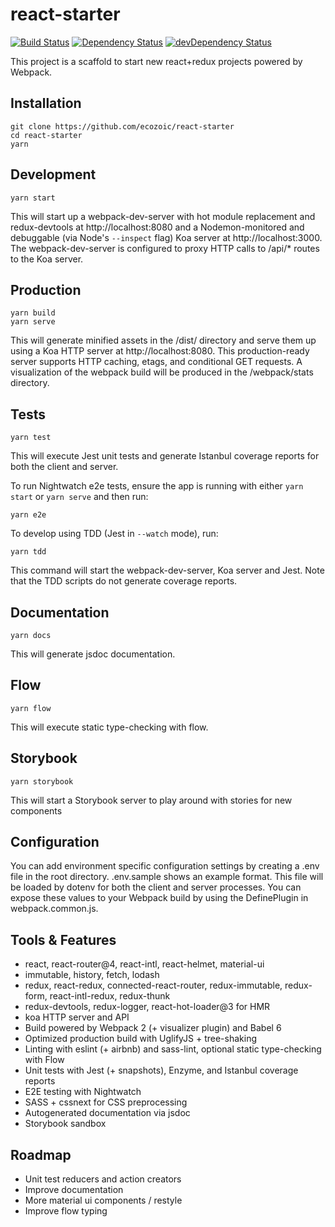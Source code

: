 # react-starter
[![Build Status](https://travis-ci.org/ecozoic/react-starter.svg?branch=master)](https://travis-ci.org/ecozoic/react-starter) [![Dependency Status](https://david-dm.org/ecozoic/react-starter.svg)](https://david-dm.org/ecozoic/react-starter) [![devDependency Status](https://david-dm.org/ecozoic/react-starter/dev-status.png)](https://david-dm.org/ecozoic/react-starter?type=dev)

This project is a scaffold to start new react+redux projects powered by Webpack.

## Installation
```
git clone https://github.com/ecozoic/react-starter
cd react-starter
yarn
```

## Development
```
yarn start
```

This will start up a webpack-dev-server with hot module replacement and redux-devtools at http://localhost:8080 and a Nodemon-monitored and debuggable (via Node's ```--inspect``` flag) Koa server at http://localhost:3000. 
The webpack-dev-server is configured to proxy HTTP calls to /api/* routes to the Koa server.

## Production
```
yarn build
yarn serve
```

This will generate minified assets in the /dist/ directory and serve them up using a Koa HTTP server at http://localhost:8080. 
This production-ready server supports HTTP caching, etags, and conditional GET requests. 
A visualization of the webpack build will be produced in the /webpack/stats directory. 

## Tests
```
yarn test
```

This will execute Jest unit tests and generate Istanbul coverage reports for both the client and server.

To run Nightwatch e2e tests, ensure the app is running with either ```yarn start``` or ```yarn serve``` and then run:
```
yarn e2e
```

To develop using TDD (Jest in ```--watch``` mode), run:
```
yarn tdd
```
This command will start the webpack-dev-server, Koa server and Jest. Note that the TDD scripts do not generate coverage reports.

## Documentation
```
yarn docs
```

This will generate jsdoc documentation.

## Flow
```
yarn flow
```

This will execute static type-checking with flow.

## Storybook
```
yarn storybook
```

This will start a Storybook server to play around with stories for new components

## Configuration
You can add environment specific configuration settings by creating a .env file in the root directory. .env.sample shows an example format. 
This file will be loaded by dotenv for both the client and server processes. 
You can expose these values to your Webpack build by using the DefinePlugin in webpack.common.js.

## Tools & Features
* react, react-router@4, react-intl, react-helmet, material-ui
* immutable, history, fetch, lodash
* redux, react-redux, connected-react-router, redux-immutable, redux-form, react-intl-redux, redux-thunk
* redux-devtools, redux-logger, react-hot-loader@3 for HMR
* koa HTTP server and API
* Build powered by Webpack 2 (+ visualizer plugin) and Babel 6
* Optimized production build with UglifyJS + tree-shaking
* Linting with eslint (+ airbnb) and sass-lint, optional static type-checking with Flow
* Unit tests with Jest (+ snapshots), Enzyme, and Istanbul coverage reports
* E2E testing with Nightwatch
* SASS + cssnext for CSS preprocessing
* Autogenerated documentation via jsdoc
* Storybook sandbox

## Roadmap
* Unit test reducers and action creators
* Improve documentation
* More material ui components / restyle
* Improve flow typing